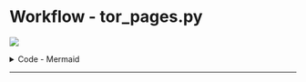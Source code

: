 # Workflow - tor_pages.py

[![](https://mermaid.ink/img/pako:eNqNkk1qwzAQha8yaNNFkwt4EchfaaElwU4pFG8m0jgRsSVVkhtKyN0rWzZJ6lLqlfxm3qeZh06Ma0EsYY4-alKcFhJ3FqtcQfgMWi-5NKg8rNPVfJllw8JiupnOptlyWJmlq7dsmQ4L2fpp0eix0pHHk8l9z0rggTzfA0IpnQddwGv67KCwugK_J7grpTrcgcdtSRHSO8cBM-6ICaTka6tc67HEtRUutpdaG8i4RSPVLkrXozSzdNMnMMeyjIit1UdHFrwGbUi1Whjs4u88rT8ueW13RoroNlZzclF93LxcEaIrAIZLGNwRcK08hQhRiR_p_LrFJdAMPyle2COCr52qSYFEi78wYkDBc7vgn_imFQpdK_Ffg6USvdTK7aWBLfkjhVRvl6GeFg5sxCqyFUoRXuypkXMWVqgoZ0k4CrSHnOXqHPqw9jr7Upwl3tY0YrUR6PvXzZICSxfU8Brfte7_z98DTPB3?type=png)](https://mermaid.live/edit#pako:eNqNkk1qwzAQha8yaNNFkwt4EchfaaElwU4pFG8m0jgRsSVVkhtKyN0rWzZJ6lLqlfxm3qeZh06Ma0EsYY4-alKcFhJ3FqtcQfgMWi-5NKg8rNPVfJllw8JiupnOptlyWJmlq7dsmQ4L2fpp0eix0pHHk8l9z0rggTzfA0IpnQddwGv67KCwugK_J7grpTrcgcdtSRHSO8cBM-6ICaTka6tc67HEtRUutpdaG8i4RSPVLkrXozSzdNMnMMeyjIit1UdHFrwGbUi1Whjs4u88rT8ueW13RoroNlZzclF93LxcEaIrAIZLGNwRcK08hQhRiR_p_LrFJdAMPyle2COCr52qSYFEi78wYkDBc7vgn_imFQpdK_Ffg6USvdTK7aWBLfkjhVRvl6GeFg5sxCqyFUoRXuypkXMWVqgoZ0k4CrSHnOXqHPqw9jr7Upwl3tY0YrUR6PvXzZICSxfU8Brfte7_z98DTPB3)


<details>
  <summary>Code - Mermaid</summary><p>

```sequenceDiagram
    participant PROCESS
    participant DATABASE
    participant BROWSER
    participant SPIDER

    PROCESS->>+DATABASE: Fetch a list of URLs from the 'link' table
    DATABASE-->>-PROCESS: Returns the records
    loop Scraping
        PROCESS-->>+BROWSER: Calls the browser to open the URL
        BROWSER-->>+SPIDER: Calls the spider to process the HTML
        SPIDER-->-PROCESS: Returns page content and a list of URLs
        PROCESS-->>DATABASE: Saves the content of the scraped page
        loop Save URL
            PROCESS-->>DATABASE: Save URL found
            PROCESS-->>DATABASE: Save relationship between URLs
        end
    end
```
</details>

<hr>